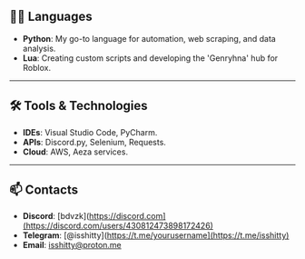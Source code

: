 ## 🧑‍💻 **Languages**

- **Python**: My go-to language for automation, web scraping, and data analysis.
- **Lua**: Creating custom scripts and developing the 'Genryhna' hub for Roblox.

---

## 🛠️ **Tools & Technologies**

- **IDEs**: Visual Studio Code, PyCharm.
- **APIs**: Discord.py, Selenium, Requests.
- **Cloud**: AWS, Aeza services.

---

## 📫 **Contacts**

- **Discord**: [bdvzk](https://discord.com](https://discord.com/users/430812473898172426)
- **Telegram**: [@isshitty](https://t.me/yourusername](https://t.me/isshitty)
- **Email**: [isshitty@proton.me](mailto:isshitty@proton.me)

